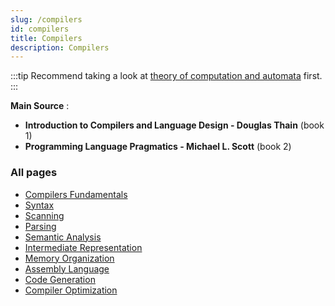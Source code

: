 ```yaml
---
slug: /compilers
id: compilers
title: Compilers
description: Compilers
---
```


:::tip
Recommend taking a look at [theory of computation and automata](/theory-of-computation-and-automata) first.
:::

**Main Source** :

- **Introduction to Compilers and Language Design - Douglas Thain** (book 1)
- **Programming Language Pragmatics - Michael L. Scott** (book 2)

### All pages

- [Compilers Fundamentals](compilers/compilers-fundamentals)
- [Syntax](compilers/syntax)
- [Scanning](compilers/scanning)
- [Parsing](compilers/parsing)
- [Semantic Analysis](compilers/semantic-analysis)
- [Intermediate Representation](compilers/intermediate-representation)
- [Memory Organization](compilers/memory-organization)
- [Assembly Language](compilers/assembly-language)
- [Code Generation](compilers/code-generation)
- [Compiler Optimization](compilers/compiler-optimization)
